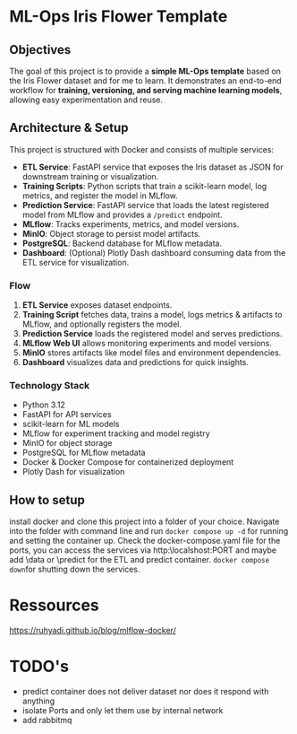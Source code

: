 # ML-Ops Iris Flower Template

## Objectives
The goal of this project is to provide a **simple ML-Ops template** based on the Iris Flower dataset and for me to learn. It demonstrates an end-to-end workflow for **training, versioning, and serving machine learning models**, allowing easy experimentation and reuse.

## Architecture & Setup
This project is structured with Docker and consists of multiple services:

- **ETL Service**: FastAPI service that exposes the Iris dataset as JSON for downstream training or visualization.
- **Training Scripts**: Python scripts that train a scikit-learn model, log metrics, and register the model in MLflow.
- **Prediction Service**: FastAPI service that loads the latest registered model from MLflow and provides a `/predict` endpoint.
- **MLflow**: Tracks experiments, metrics, and model versions.
- **MinIO**: Object storage to persist model artifacts.
- **PostgreSQL**: Backend database for MLflow metadata.
- **Dashboard**: (Optional) Plotly Dash dashboard consuming data from the ETL service for visualization.

### Flow
1. **ETL Service** exposes dataset endpoints.
2. **Training Script** fetches data, trains a model, logs metrics & artifacts to MLflow, and optionally registers the model.
3. **Prediction Service** loads the registered model and serves predictions.
4. **MLflow Web UI** allows monitoring experiments and model versions.
5. **MinIO** stores artifacts like model files and environment dependencies.
6. **Dashboard** visualizes data and predictions for quick insights.

### Technology Stack
- Python 3.12
- FastAPI for API services
- scikit-learn for ML models
- MLflow for experiment tracking and model registry
- MinIO for object storage
- PostgreSQL for MLflow metadata
- Docker & Docker Compose for containerized deployment
- Plotly Dash for visualization

## How to setup 
install docker and clone this project into a folder of your choice. Navigate into the folder with command line and run `docker compose up -d` for running and setting the container up. Check the docker-compose.yaml file for the ports, you can access the services via http:\\localshost:PORT and maybe add \data or \predict for the ETL and predict container. `docker compose down`for shutting down the services.

# Ressources 
https://ruhyadi.github.io/blog/mlflow-docker/

# TODO's
- predict container does not deliver dataset nor does it respond with anything
- isolate Ports and only let them use by internal network
- add rabbitmq 
